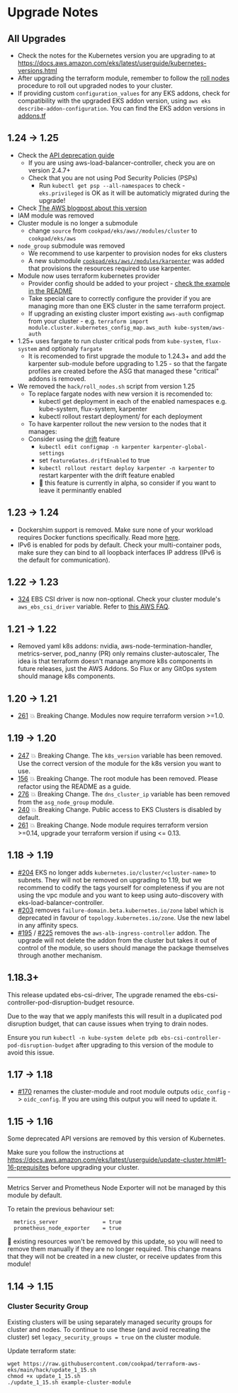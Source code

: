 # Upgrade Notes

## All Upgrades

* Check the notes for the Kubernetes version you are upgrading to at https://docs.aws.amazon.com/eks/latest/userguide/kubernetes-versions.html
* After upgrading the terraform module, remember to follow the [roll nodes](docs/roll_nodes.md) procedure to roll out upgraded nodes to your cluster.
* If providing custom `configuration_values` for any EKS addons, check for compatibility with the upgraded EKS addon version, using `aws eks describe-addon-configuration`. You can find the EKS addon versions in [addons.tf](modules/cluster/addons.tf)

## 1.24 -> 1.25
 * Check the [API deprecation guide](https://kubernetes.io/docs/reference/using-api/deprecation-guide/#v1-25)
   * If you are using aws-load-balancer-controller, check you are on version 2.4.7+
   * Check that you are not using Pod Security Policies (PSPs)
     * Run `kubectl get psp --all-namespaces` to check - `eks.privileged` is OK as it will be automaticly migrated during the upgrade!
 * Check [The AWS blogpost about this version](https://aws.amazon.com/blogs/containers/amazon-eks-now-supports-kubernetes-version-1-25/)
 * IAM module was removed
 * Cluster module is no longer a submodule
   * change `source` from `cookpad/eks/aws//modules/cluster` to `cookpad/eks/aws`
 * `node_group` submodule was removed
   * We recommend to use karpenter to provision nodes for eks clusters
   * A new submodule [`cookpad/eks/aws//modules/karpenter`](https://github.com/cookpad/terraform-aws-eks/tree/release-1-25/modules/karpenter) was added that provisions the resources required to use karpenter.
 * Module now uses terraform kubernetes provider
   * Provider config should be added to your project - [check the example in the README](https://github.com/cookpad/terraform-aws-eks/tree/release-1-25#using-this-module)
   * Take special care to correctly configure the provider if you are managing more than one EKS cluster in the same terraform project.
   * If upgrading an existing cluster import existing `aws-auth` configmap from your cluster - e.g. `terraform import module.cluster.kubernetes_config_map.aws_auth kube-system/aws-auth`
 * 1.25+ uses fargate to run cluster critical pods from `kube-system`, `flux-system` and optionaly `fargate`
   * It is recomended to first upgrade the module to 1.24.3+ and add the karpenter sub-module before upgrading to 1.25 - so that the fargate profiles are created
     before the ASG that managed these "critical" addons is removed.
 * We removed the `hack/roll_nodes.sh` script from version 1.25
   * To replace fargate nodes with new version it is recomended to:
     * kubectl get deployment in each of the enabled namespaces e.g. kube-system, flux-system, karpenter
     * kubectl rollout restart deployment/<name> for each deployment
   * To have karpenter rollout the new version to the nodes that it manages:
    * Consider using the [drift](https://karpenter.sh/preview/concepts/disruption/#drift) feature
      * `kubectl edit configmap -n karpenter karpenter-global-settings`
      * set `featureGates.driftEnabled` to true
      * `kubectl rollout restart deploy karpenter -n karpenter` to restart karpenter with the drift feature enabled
      * 📝 this feature is currently in alpha, so consider if you want to leave it perminantly enabled

## 1.23 -> 1.24
 * Dockershim support is removed. Make sure none of your workload requires Docker functions specifically. Read more [here](https://docs.aws.amazon.com/eks/latest/userguide/dockershim-deprecation.html).
 * IPv6 is enabled for pods by default. Check your multi-container pods, make sure they can bind to all loopback interfaces IP address (IPv6 is the default for communication).

## 1.22 -> 1.23
 * [324](https://github.com/cookpad/terraform-aws-eks/pull/324) EBS CSI driver is now non-optional. Check your cluster module's `aws_ebs_csi_driver` variable. Refer to [this AWS FAQ](https://docs.aws.amazon.com/eks/latest/userguide/ebs-csi-migration-faq.html).

## 1.21 -> 1.22
 * Removed yaml k8s addons: nvidia, aws-node-termination-handler, metrics-server, pod_nanny (PR) only remains cluster-autoscaler, The idea is that terraform doesn't manage anymore k8s components in future releases, just the AWS Addons. So Flux or any GitOps system should manage k8s components.

## 1.20 -> 1.21
 * [261](https://github.com/cookpad/terraform-aws-eks/issues/267/) 💥 Breaking Change. Modules now require terraform version >=1.0.

## 1.19 -> 1.20
 * [247](https://github.com/cookpad/terraform-aws-eks/pull/247) 💥 Breaking Change. The `k8s_version` variable has been removed. Use the correct version of the module for the k8s version you want to use.
 * [156](https://github.com/cookpad/terraform-aws-eks/issues/156) 💥 Breaking Change. The root module has been removed. Please refactor using the README as a guide.
 * [276](https://github.com/cookpad/terraform-aws-eks/pull/276) 💥 Breaking Change. The `dns_cluster_ip` variable has been removed from the `asg_node_group` module.
 * [240](https://github.com/cookpad/terraform-aws-eks/pull/240/) 💥 Breaking Change. Public access to EKS Clusters is disabled by default.
 * [261](https://github.com/cookpad/terraform-aws-eks/pull/261/) 💥 Breaking Change. Node module requires terraform version >=0.14, upgrade your terraform version if using <= 0.13.

## 1.18 -> 1.19

 * [#204](https://github.com/cookpad/terraform-aws-eks/pull/204) EKS no longer adds `kubernetes.io/cluster/<cluster-name>` to subnets. They will not be removed on upgrading to 1.19, but we recommend to codify the tags yourself for completeness if you are not using the vpc module and you want to keep using auto-discovery with eks-load-balancer-controller.
 * [#203](https://github.com/cookpad/terraform-aws-eks/pull/203) removes `failure-domain.beta.kubernetes.io/zone` label which is deprecated in favour of `topology.kubernetes.io/zone`. Use the new label in any affinity specs.
 * [#195](https://github.com/cookpad/terraform-aws-eks/pull/295) / [#225](https://github.com/cookpad/terraform-aws-eks/pull/225) removes the `aws-alb-ingress-controller` addon. The upgrade will not delete the addon from the cluster but takes it out of control of the module, so users should manage the package themselves through another mechanism.

## 1.18.3+

This release updated ebs-csi-driver, 
The upgrade renamed the ebs-csi-controller-pod-disruption-budget resource.

Due to the way that we apply manifests this will result in a duplicated pod disruption
budget, that can cause issues when trying to drain nodes.

Ensure you run `kubectl -n kube-system delete pdb ebs-csi-controller-pod-disruption-budget`
after upgrading to this version of the module to avoid this issue.


## 1.17 -> 1.18

 * [#170](https://github.com/cookpad/terraform-aws-eks/pull/170) renames the cluster-module and root module outputs
`odic_config` -> `oidc_config`. If you are using this output you will need to update it.

## 1.15 -> 1.16

Some deprecated API versions are removed by this version of Kubernetes.

Make sure you follow the instructions at https://docs.aws.amazon.com/eks/latest/userguide/update-cluster.html#1-16-prequisites
before upgrading your cluster.

---

Metrics Server and Prometheus Node Exporter will not be managed by this module
by default.

To retain the previous behaviour set:

```
  metrics_server              = true
  prometheus_node_exporter    = true
```

📝 existing resources won't be removed by this update, so you will need to remove
them manually if they are no longer required. This change means that they will not
be created in a new cluster, or receive updates from this module!

## 1.14 -> 1.15

### Cluster Security Group

Existing clusters will be using separately managed security groups for cluster
and nodes. To continue to use these (and avoid recreating the cluster) set
`legacy_security_groups = true` on the cluster module.

Update terraform state:

```shell
wget https://raw.githubusercontent.com/cookpad/terraform-aws-eks/main/hack/update_1_15.sh
chmod +x update_1_15.sh
./update_1_15.sh example-cluster-module
```
